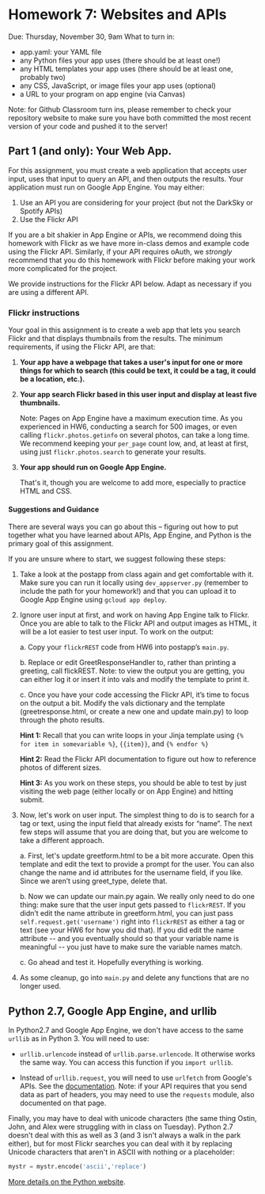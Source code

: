 # Homework 7: Websites and APIs

Due: Thursday, November 30, 9am
What to turn in:
* app.yaml: your YAML file
* any Python files your app uses (there should be at least one!)
* any HTML templates your app uses (there should be at least one, probably two)
* any CSS, JavaScript, or image files your app uses (optional)
* a URL to your program on app engine (via Canvas)

Note: for Github Classroom turn ins, please remember to check your repository website to make sure you have both committed the most recent version of your code and pushed it to the server!

## Part 1 (and only): Your Web App. 
For this assignment, you must create a web application that accepts user input, uses that input to query an API, and then outputs the results. Your application must run on Google App Engine. You may either:

1. Use an API you are considering for your project (but not the DarkSky or Spotify APIs)
2. Use the Flickr API

If you are a bit shakier in App Engine or APIs, we recommend doing this homework with Flickr as we have more in-class demos and example code using the Flickr API. Similarly, if your API requires oAuth, we *strongly* recommend that you do this homework with Flickr before making your work more complicated for the project.

We provide instructions for the Flickr API below. Adapt as necessary if you are using a different API. 

### Flickr instructions

Your goal in this assignment is to create a web app that lets you search Flickr and that displays thumbnails from the results. The minimum requirements, if using the Flickr API, are that:

1. **Your app have a webpage that takes a user's input for one or more things for which to search (this could be text, it could be a tag, it could be a location, etc.).**

2. **Your app search Flickr based in this user input and display at least five thumbnails.**

    Note: Pages on App Engine have a maximum execution time. As you experienced in HW6, conducting a search for 500 images, or even calling `flickr.photos.getinfo` on several photos, can take a long time. We recommend keeping your `per_page` count low, and, at least at first, using just `flickr.photos.search` to generate your results. 

3. **Your app should run on Google App Engine.**

    That's it, though you are welcome to add more, especially to practice HTML and CSS.
 
#### Suggestions and Guidance

There are several ways you can go about this – figuring out how to put together what you have learned about APIs, App Engine, and Python is the primary goal of this assignment. 

If you are unsure where to start, we suggest following these steps:

1. Take a look at the postapp from class again and get comfortable with it. Make sure you can run it locally using `dev_appserver.py` (remember to include the path for your homework!) and that you can upload it to Google App Engine using `gcloud app deploy`.
 
2. Ignore user input at first, and work on having App Engine talk to Flickr. Once you are able to talk to the Flickr API and output images as HTML, it will be a lot easier to test user input. To work on the output:

    a.	Copy your `flickrREST` code from HW6 into postapp’s `main.py`. 

    b.	Replace or edit GreetResponseHandler to, rather than printing a greeting, call flickREST. Note: to view the output you are getting, you can either log it or insert it into vals and modify the template to print it. 

    c.	Once you have your code accessing the Flickr API, it’s time to focus on the output a bit. Modify the vals dictionary and the template (greetresponse.html, or create a new one and update main.py) to loop through the photo results. 
	
    **Hint 1:** Recall that you can write loops in your Jinja template using `{% for item in somevariable %}`, `{{item}}`, and `{% endfor %}`

    **Hint 2:** Read the Flickr API documentation to figure out how to reference photos of different sizes.

    **Hint 3:** As you work on these steps, you should be able to test by just visiting the web page (either locally or on App Engine) and hitting submit. 

3.	Now, let's work on user input. The simplest thing to do is to search for a tag or text, using the input field that already exists for “name”. The next few steps will assume that you are doing that, but you are welcome to take a different approach. 

    a.	First, let's update greetform.html to be a bit more accurate. Open this template and edit the text to provide a prompt for the user. You can also change the name and id attributes for the username field, if you like. Since we aren’t using greet_type, delete that. 

    b.	Now we can update our main.py again. We really only need to do one thing: make sure that the user input gets passed to `flickrREST`. If you didn’t edit the name attribute in greetform.html, you can just pass `self.request.get('username')` right into `flickrREST` as either a tag or text (see your HW6 for how you did that). If you did edit the name attribute -- and you eventually should so that your variable name is meaningful -- you just have to make sure the variable names match. 

    c.	Go ahead and test it. Hopefully everything is working. 

4.	As some cleanup, go into `main.py` and delete any functions that are no longer used.  

## Python 2.7, Google App Engine, and urllib
In Python2.7 and Google App Engine, we don't have access to the same `urllib` as in Python 3. You will need to use:

* `urllib.urlencode` instead of `urllib.parse.urlencode`. It otherwise works the same way. You can access this function if you `import urllib`.

* Instead of `urllib.request`, you will need to use `urlfetch` from Google's APIs. See the [documentation](https://cloud.google.com/appengine/docs/standard/python/issue-requests). Note: if your API requires that you send data as part of headers, you may need to use the `requests` module, also documented on that page.

Finally, you may have to deal with unicode characters (the same thing Ostin, John, and Alex were struggling with in class on Tuesday). Python 2.7 doesn't deal with this as well as 3 (and 3 isn't always a walk in the park either), but for most Flickr searches you can deal with it by replacing Unicode characters that aren't in ASCII with nothing or a placeholder:
```python
mystr = mystr.encode('ascii','replace')
```
[More details on the Python website](https://docs.python.org/2/howto/unicode.html).